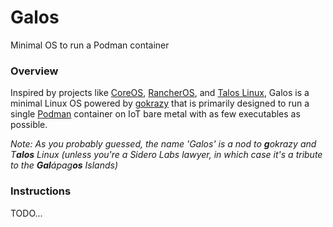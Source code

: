# Galos
Minimal OS to run a Podman container

### Overview
Inspired by projects like [CoreOS](https://github.com/coreos), [RancherOS](https://github.com/rancher/os), and [Talos Linux](https://github.com/siderolabs/talos), Galos is a minimal Linux OS powered by [gokrazy](https://github.com/gokrazy/gokrazy) that is primarily designed to run a single [Podman](https://github.com/containers/podman) container on IoT bare metal with as few executables as possible.

_Note: As you probably guessed, the name 'Galos' is a nod to **g**okrazy and T**alos** Linux (unless you're a Sidero Labs lawyer, in which case it's a tribute to the **Gal**ápag**os** Islands)_

### Instructions
TODO...
